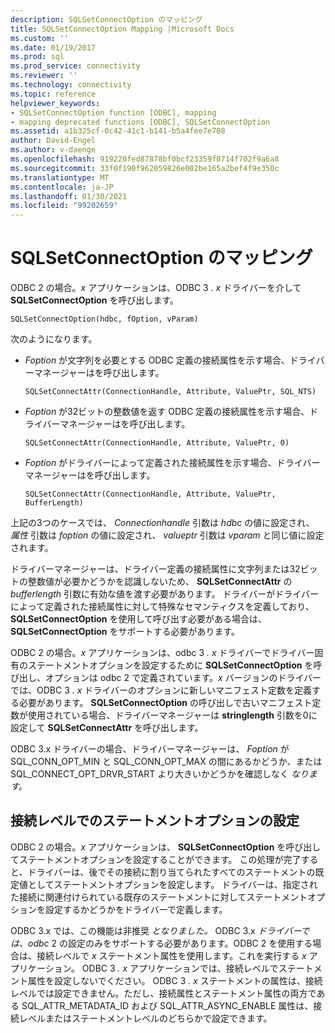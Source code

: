 ```yaml
---
description: SQLSetConnectOption のマッピング
title: SQLSetConnectOption Mapping |Microsoft Docs
ms.custom: ''
ms.date: 01/19/2017
ms.prod: sql
ms.prod_service: connectivity
ms.reviewer: ''
ms.technology: connectivity
ms.topic: reference
helpviewer_keywords:
- SQLSetConnectOption function [ODBC], mapping
- mapping deprecated functions [ODBC], SQLSetConnectOption
ms.assetid: a1b325cf-0c42-41c1-b141-b5a4fee7e708
author: David-Engel
ms.author: v-daenge
ms.openlocfilehash: 919220fed87878bf0bcf23359f0714f702f9a6a8
ms.sourcegitcommit: 33f0f190f962059826e002be165a2bef4f9e350c
ms.translationtype: MT
ms.contentlocale: ja-JP
ms.lasthandoff: 01/30/2021
ms.locfileid: "99202659"
---
```

# <a name="sqlsetconnectoption-mapping"></a>SQLSetConnectOption のマッピング
ODBC 2 の場合。*x* アプリケーションは、ODBC 3 *. x* ドライバーを介して **SQLSetConnectOption** を呼び出します。  
  
```  
SQLSetConnectOption(hdbc, fOption, vParam)  
```  
  
 次のようになります。  
  
-   *Foption* が文字列を必要とする ODBC 定義の接続属性を示す場合、ドライバーマネージャーはを呼び出します。  
  
    ```  
    SQLSetConnectAttr(ConnectionHandle, Attribute, ValuePtr, SQL_NTS)  
    ```  
  
-   *Foption* が32ビットの整数値を返す ODBC 定義の接続属性を示す場合、ドライバーマネージャーはを呼び出します。  
  
    ```  
    SQLSetConnectAttr(ConnectionHandle, Attribute, ValuePtr, 0)  
    ```  
  
-   *Foption* がドライバーによって定義された接続属性を示す場合、ドライバーマネージャーはを呼び出します。  
  
    ```  
    SQLSetConnectAttr(ConnectionHandle, Attribute, ValuePtr, BufferLength)  
    ```  
  
 上記の3つのケースでは、 *Connectionhandle* 引数は *hdbc* の値に設定され、 *属性* 引数は *foption* の値に設定され、 *valueptr* 引数は *vparam* と同じ値に設定されます。  
  
 ドライバーマネージャーは、ドライバー定義の接続属性に文字列または32ビットの整数値が必要かどうかを認識しないため、 **SQLSetConnectAttr** の *bufferlength* 引数に有効な値を渡す必要があります。 ドライバーがドライバーによって定義された接続属性に対して特殊なセマンティクスを定義しており、 **SQLSetConnectOption** を使用して呼び出す必要がある場合は、 **SQLSetConnectOption** をサポートする必要があります。  
  
 ODBC 2 の場合。*x* アプリケーションは、odbc 3 *. x* ドライバーでドライバー固有のステートメントオプションを設定するために **SQLSetConnectOption** を呼び出し、オプションは odbc 2 で定義されています。*x* バージョンのドライバーでは、ODBC 3 *. x* ドライバーのオプションに新しいマニフェスト定数を定義する必要があります。 **SQLSetConnectOption** の呼び出しで古いマニフェスト定数が使用されている場合、ドライバーマネージャーは **stringlength** 引数を0に設定して **SQLSetConnectAttr** を呼び出します。  
  
 ODBC 3.x ドライバーの場合、ドライバーマネージャーは、 *Foption* が SQL_CONN_OPT_MIN と SQL_CONN_OPT_MAX の間にあるかどうか、または SQL_CONNECT_OPT_DRVR_START より大きいかどうかを確認しなく *なります。*  
  
## <a name="setting-statement-options-on-the-connection-level"></a>接続レベルでのステートメントオプションの設定  
 ODBC 2 の場合。*x* アプリケーションは、 **SQLSetConnectOption** を呼び出してステートメントオプションを設定することができます。 この処理が完了すると、ドライバーは、後でその接続に割り当てられたすべてのステートメントの既定値としてステートメントオプションを設定します。 ドライバーは、指定された接続に関連付けられている既存のステートメントに対してステートメントオプションを設定するかどうかをドライバーで定義します。  
  
 ODBC 3.x では、この機能は非推奨 *となりました。* ODBC 3.x *ドライバーでは、odbc* 2 の設定のみをサポートする必要があります。ODBC 2 を使用する場合は、接続レベルで *x* ステートメント属性を使用します。これを実行する *x* アプリケーション。 ODBC 3 *. x* アプリケーションでは、接続レベルでステートメント属性を設定しないでください。 ODBC 3 *. x* ステートメントの属性は、接続レベルでは設定できません。ただし、接続属性とステートメント属性の両方である SQL_ATTR_METADATA_ID および SQL_ATTR_ASYNC_ENABLE 属性は、接続レベルまたはステートメントレベルのどちらかで設定できます。
